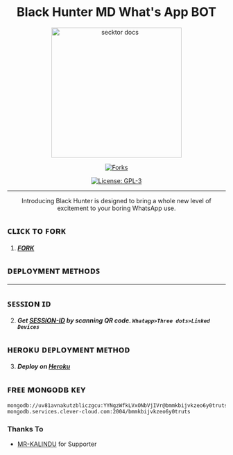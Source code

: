  <h1 align="center">Black Hunter MD What's App BOT</h1>
 
 <p align="center">  
  <a href="https://github.com/MR-SACHIYA1">
    <img alt="secktor docs" height="300" src="https://telegra.ph/file/a267bb4341e4a11e42eb9.jpg">    
   </a>
</p>
<p align="center">
  <a href="" target="_blank">
    <img alt="Forks" src="https://img.shields.io/github/forks/MR-SACHIYA1/BLACK-HUNTER" />
  </a> 
<p align="center">
  <a aria-label="BLAC-HUNTER is free to use" href="https://github.com/MR-SACHIYA1/BLACK-HUNTER/blob/main/LICENCE" target="_blank">
    <img alt="License: GPL-3" src="https://badges.frapsoft.com/os/gpl/gpl.png?v=103)](https://opensource.org/licenses/GPL-3.0/" target="_blank" />
  </a>
</p>

 
---

  <p align="center"> Introducing Black Hunter is designed to bring a whole new level of excitement to your boring WhatsApp use. </p>
 
  

## ᴄʟɪᴄᴋ ᴛᴏ ꜰᴏʀᴋ

1.  ***[FORK](https://github.com/MR-SACHIYA1/BLACK-HUNTER/fork)***
 
   
   
   ## ᴅᴇᴩʟᴏʏᴍᴇɴᴛ ᴍᴇᴛʜᴏᴅꜱ
---

## ꜱᴇꜱꜱɪᴏɴ ɪᴅ

2. ***Get [SESSION-ID](https://rowdy-baby-qr-94d785f490a0.herokuapp.com/) by scanning QR code. `Whatapp>Three dots>Linked Devices`***



## ʜᴇʀᴏᴋᴜ ᴅᴇᴩʟᴏʏᴍᴇɴᴛ ᴍᴇᴛʜᴏᴅ

3.  ***Deploy on [Heroku](https://heroku.com/deploy?template=https://github.com/MR-SACHIYA1/BLACK-HUNTER)***



## ꜰʀᴇᴇ ᴍᴏɴɢᴏᴅʙ ᴋᴇʏ 
```
mongodb://uv81avnakutzbliczgcu:YYNgzWfkLVxONbVjIVr@bmmkbijvkzeo6y0truts-mongodb.services.clever-cloud.com:2004/bmmkbijvkzeo6y0truts
```

### Thanks To

- [MR-KALINDU](https://github.com/MR-KALINDU) for Supporter
